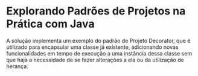 # Explorando Padrões de Projetos na Prática com Java

A solução implementa um exemplo do padrão de Projeto Decorator, que é utilizado para encapsular uma classe já existente, adicionando novas funcionalidades em tempo de execução a uma instância dessa classe sem que haja a necessidade de se fazer alterações a ela ou da utilização de herança.